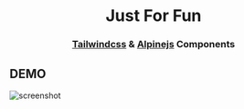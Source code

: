 <h1 align="center">Just For Fun</h1>

<h3 align="center">

[Tailwindcss](https://tailwindcss.com/) & [Alpinejs](https://github.com/alpinejs/alpine/) Components

</h3>

## DEMO
![screenshot](https://raw.githubusercontent.com/josuapsianturi/tailwind-alpine-components/img/hover-dropdown.png)
